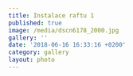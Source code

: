 ```yaml
---
title: Instalace raftu 1
published: true
image: /media/dscn6178_2000.jpg
gallery: ''
date: '2018-06-16 16:33:16 +0200'
category: gallery
layout: photo
---
```


